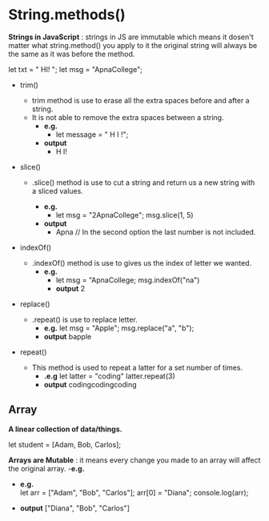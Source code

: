 # String.methods()

**Strings in JavaScript** : strings in JS are immutable which means it dosen't matter what string.method() you apply to it the original string will always be the same as it was before the method.

let txt = " HI! ";
let msg = "ApnaCollege";

- trim()

  - trim method is use to erase all the extra spaces before and after a string.
  - It is not able to remove the extra spaces between a string.
    - **e.g.**
      - let message = " H I !";
    - **output**
      - H I!

- slice()

  - .slice() method is use to cut a string and return us a new string with a sliced values.

    - **e.g.**
      - let msg = "2ApnaCollege";
        msg.slice(1, 5)
    - **output**
      - Apna
        // In the second option the last number is not included.

- indexOf()

  - .indexOf() method is use to gives us the index of letter we wanted.
    - **e.g.**
      - let msg = "ApnaCollege;
        msg.indexOf("na")
      - **output**
        2

- replace()

  - .repeat() is use to replace letter.
    - **e.g.**
      let msg = "Apple";
      msg.replace("a", "b");
    - **output**
      bapple

- repeat()
  - This method is used to repeat a latter for a set number of times.
    - **.e.g**
      let latter = "coding"
      latter.repeat(3)
    - **output**
      codingcodingcoding

## Array

**A linear collection of data/things.**

let student = [Adam, Bob, Carlos];

**Arrays are Mutable** : it means every change you made to an array will affect the original array. -**e.g.**

- **e.g.**  
  let arr = ["Adam", "Bob", "Carlos"];
  arr[0] = "Diana";
  console.log(arr);

- **output**
  ["Diana", "Bob", "Carlos"]
